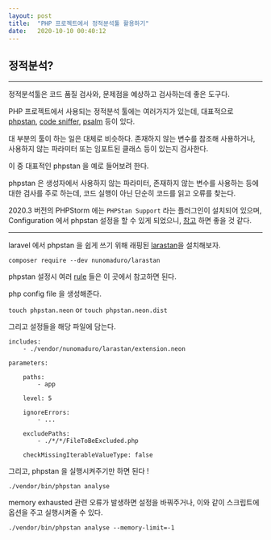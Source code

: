 ```yaml
---
layout: post
title:  "PHP 프로젝트에서 정적분석툴 활용하기"
date:   2020-10-10 00:40:12
---
```


## 정적분석?

---

정적분석툴은 코드 품질 검사와, 문제점을 예상하고 검사하는데 좋은 도구다.

PHP 프로젝트에서 사용되는 정적분석 툴에는 여러가지가 있는데, 대표적으로 [phpstan](https://github.com/phpstan/phpstan), [code sniffer](https://github.com/squizlabs/PHP_CodeSniffer), [psalm](https://github.com/vimeo/psalm) 등이 있다.

대 부분의 툴이 하는 일은 대체로 비슷하다. 존재하지 않는 변수를 참조해 사용하거나, 사용하지 않는 파라미터 또는 임포트된 클래스 등이 있는지 검사한다.

이 중 대표적인 phpstan 을 예로 들어보려 한다.

phpstan 은 생성자에서 사용하지 않는 파라미터, 존재하지 않는 변수를 사용하는 등에 대한 검사를 주로 하는데, 코드 실행이 아닌 단순히 코드를 읽고 오류를 찾는다.

2020.3 버전의 PHPStorm 에는 `PHPStan Support` 라는 플러그인이 설치되어 있으며, Configuration 에서 phpstan 설정을 할 수 있게 되었으니, [참고](https://blog.jetbrains.com/phpstorm/2020/10/phpstorm-2020-3-eap-2/) 하면 좋을 것 같다.


---

laravel 에서 phpstan 을 쉽게 쓰기 위해 래핑된 [larastan](https://github.com/nunomaduro/larastan)을 설치해보자.

`composer require --dev nunomaduro/larastan`

phpstan 설정시 여러 [rule](https://github.com/ergebnis/phpstan-rules) 들은 이 곳에서 참고하면 된다.

php config file 을 생성해준다.

`touch phpstan.neon` or `touch phpstan.neon.dist`

그리고 설정들을 해당 파일에 담는다.

```
includes:
    - ./vendor/nunomaduro/larastan/extension.neon

parameters:

    paths:
        - app

    level: 5

    ignoreErrors:
        - ...

    excludePaths:
        - ./*/*/FileToBeExcluded.php

    checkMissingIterableValueType: false
```

그리고, phpstan 을 실행시켜주기만 하면 된다 !

`./vendor/bin/phpstan analyse`

memory exhausted 관련 오류가 발생하면 설정을 바꿔주거나, 이와 같이 스크립트에 옵션을 주고 실행시켜줄 수 있다.

`./vendor/bin/phpstan analyse --memory-limit=-1`

<br><br><br>
